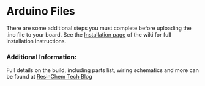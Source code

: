 # Arduino Files

There are some additional steps you must complete before uploading the .ino file to your board.  See the [Installation page](https://github.com/Resinchem/3D-LED-Clock/wiki/Installation) of the wiki for full installation instructions.


### Additional Information:
Full details on the build, including parts list, wiring schematics and more can be found at [ResinChem Tech Blog](https://resinchemtech.blogspot.com/2021/02/3d-printed-clock-scoreboard-and-more.html)
